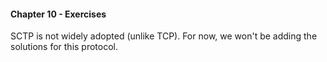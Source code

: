 #### Chapter 10 - Exercises

SCTP is not widely adopted (unlike TCP). For now, we won't be adding the solutions for this protocol.
